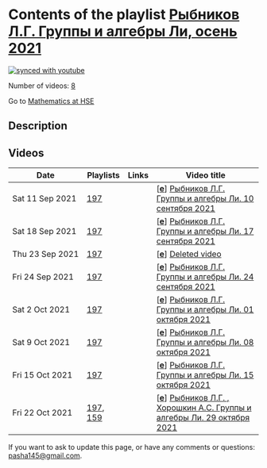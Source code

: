 # Contents of the playlist [Рыбников Л.Г. Группы и алгебры Ли, осень 2021](https://www.youtube.com/playlist?list=PLq3E5oubNNoBpruiCPDD03h8-AX2bc5JB)

[![synced with youtube](https://img.shields.io/github/last-commit/mathphysschool/mathphysschool.github.io/autoupdate1?label=synced%20with%20youtube)](https://github.com/mathphysschool/mathphysschool.github.io/commits/autoupdate1)

Number of videos: [8](#videos)

Go to [Mathematics at HSE](../README.md)

## Description



## Videos

|Date|Playlists|Links|Video title|
|---|---|---|---|
| Sat&nbsp;11&nbsp;Sep&nbsp;2021 | [197](../playlists/197 "Рыбников Л.Г. Группы и алгебры Ли, осень 2021") |  | [[**e**](https://studio.youtube.com/video/t1HHKkbMjCc/edit "Edit")] [Рыбников Л.Г. Группы и алгебры Ли. 10 сентября 2021](https://www.youtube.com/watch?v=t1HHKkbMjCc&list=PLq3E5oubNNoBpruiCPDD03h8-AX2bc5JB) |
| Sat&nbsp;18&nbsp;Sep&nbsp;2021 | [197](../playlists/197 "Рыбников Л.Г. Группы и алгебры Ли, осень 2021") |  | [[**e**](https://studio.youtube.com/video/RbnewU4Mk0s/edit "Edit")] [Рыбников Л.Г. Группы и алгебры Ли. 17 сентября 2021](https://www.youtube.com/watch?v=RbnewU4Mk0s&list=PLq3E5oubNNoBpruiCPDD03h8-AX2bc5JB) |
| Thu&nbsp;23&nbsp;Sep&nbsp;2021 | [197](../playlists/197 "Рыбников Л.Г. Группы и алгебры Ли, осень 2021") |  | [[**e**](https://studio.youtube.com/video/DUoGUDLHgRI/edit "Edit")] [Deleted video](https://www.youtube.com/watch?v=DUoGUDLHgRI&list=PLq3E5oubNNoBpruiCPDD03h8-AX2bc5JB "This video is unavailable.") |
| Fri&nbsp;24&nbsp;Sep&nbsp;2021 | [197](../playlists/197 "Рыбников Л.Г. Группы и алгебры Ли, осень 2021") |  | [[**e**](https://studio.youtube.com/video/lyE62FBunME/edit "Edit")] [Рыбников Л.Г. Группы и алгебры Ли. 24 сентября 2021](https://www.youtube.com/watch?v=lyE62FBunME&list=PLq3E5oubNNoBpruiCPDD03h8-AX2bc5JB) |
| Sat&nbsp;2&nbsp;Oct&nbsp;2021 | [197](../playlists/197 "Рыбников Л.Г. Группы и алгебры Ли, осень 2021") |  | [[**e**](https://studio.youtube.com/video/ubRHniYTa9I/edit "Edit")] [Рыбников Л.Г. Группы и алгебры Ли. 01 октября 2021](https://www.youtube.com/watch?v=ubRHniYTa9I&list=PLq3E5oubNNoBpruiCPDD03h8-AX2bc5JB) |
| Sat&nbsp;9&nbsp;Oct&nbsp;2021 | [197](../playlists/197 "Рыбников Л.Г. Группы и алгебры Ли, осень 2021") |  | [[**e**](https://studio.youtube.com/video/EJogOrPykzg/edit "Edit")] [Рыбников Л.Г. Группы и алгебры Ли. 08 октября 2021](https://www.youtube.com/watch?v=EJogOrPykzg&list=PLq3E5oubNNoBpruiCPDD03h8-AX2bc5JB) |
| Fri&nbsp;15&nbsp;Oct&nbsp;2021 | [197](../playlists/197 "Рыбников Л.Г. Группы и алгебры Ли, осень 2021") |  | [[**e**](https://studio.youtube.com/video/-lPc6Nirl_U/edit "Edit")] [Рыбников Л.Г. Группы и алгебры Ли. 15 октября 2021](https://www.youtube.com/watch?v=-lPc6Nirl_U&list=PLq3E5oubNNoBpruiCPDD03h8-AX2bc5JB) |
| Fri&nbsp;22&nbsp;Oct&nbsp;2021 | [197](../playlists/197 "Рыбников Л.Г. Группы и алгебры Ли, осень 2021"), [159](../playlists/159 "Группы Ли 2. С.М.Хорошкин. Весна 2021") |  | [[**e**](https://studio.youtube.com/video/VUXhDT7MTSs/edit "Edit")] [Рыбников Л.Г. , Хорошкин А.С. Группы и алгебры Ли. 29 октября 2021](https://www.youtube.com/watch?v=VUXhDT7MTSs&list=PLq3E5oubNNoBpruiCPDD03h8-AX2bc5JB) |


 If you want to ask to update this page, or have any comments or questions: <pasha145@gmail.com>.